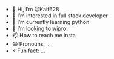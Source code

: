 - 👋 Hi, I’m @Kaif628
- 👀 I’m interested in full stack developer
- 🌱 I’m currently learning python
- 💞️ I’m looking to wipro
- 📫 How to reach me insta
- 😄 Pronouns: ...
- ⚡ Fun fact: ...

<!---
Kaif628/Kaif628 is a ✨ special ✨ repository because its `README.md` (this file) appears on your GitHub profile.
You can click the Preview link to take a look at your changes.
--->
